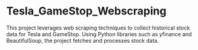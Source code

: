 # Tesla_GameStop_Webscraping
This project leverages web scraping techniques to collect historical stock data for Tesla and GameStop. Using Python libraries such as yfinance and BeautifulSoup, the project fetches and processes stock data. 
